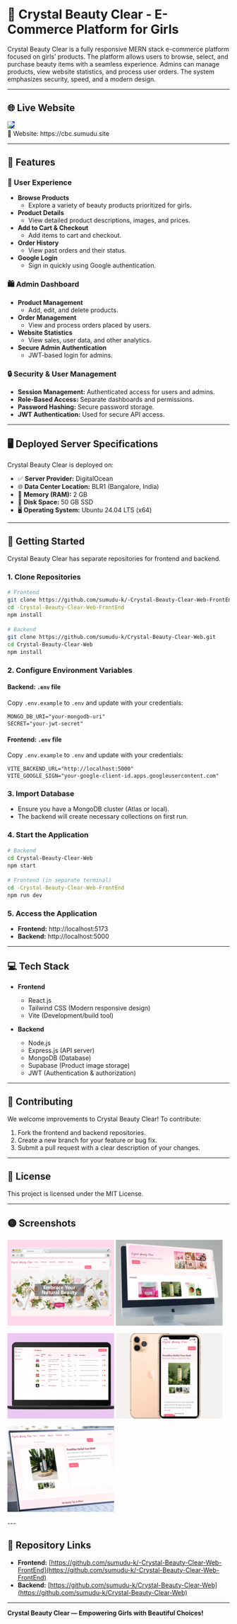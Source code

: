 # 💎 Crystal Beauty Clear - E-Commerce Platform for Girls

Crystal Beauty Clear is a fully responsive MERN stack e-commerce platform focused on girls’ products. The platform allows users to browse, select, and purchase beauty items with a seamless experience. Admins can manage products, view website statistics, and process user orders. The system emphasizes security, speed, and a modern design.

---

## 🌐 Live Website

<a href="https://cbc.sumudu.site">
  <img src="https://img.shields.io/badge/Visit-Live%20Website-%23ee0000?style=for-the-badge&logo=globe&logoColor=white" style="height:40px; background-color:blue;" />
</a>
<br>
🔗 Website: https://cbc.sumudu.site

---

## 🚀 Features

### 🛒 User Experience

- **Browse Products**
  - Explore a variety of beauty products prioritized for girls.
- **Product Details**
  - View detailed product descriptions, images, and prices.
- **Add to Cart & Checkout**
  - Add items to cart and checkout.
- **Order History**
  - View past orders and their status.
- **Google Login**
  - Sign in quickly using Google authentication.

### 🛍️ Admin Dashboard

- **Product Management**
  - Add, edit, and delete products.
- **Order Management**
  - View and process orders placed by users.
- **Website Statistics**
  - View sales, user data, and other analytics.
- **Secure Admin Authentication**
  - JWT-based login for admins.

### 🔒 Security & User Management

- **Session Management:** Authenticated access for users and admins.
- **Role-Based Access:** Separate dashboards and permissions.
- **Password Hashing:** Secure password storage.
- **JWT Authentication:** Used for secure API access.

---

## 🖥️ Deployed Server Specifications

Crystal Beauty Clear is deployed on:

- ✅ **Server Provider:** DigitalOcean
- 🌐 **Data Center Location:** BLR1 (Bangalore, India)
- 🧠 **Memory (RAM):** 2 GB
- 💾 **Disk Space:** 50 GB SSD
- 🖥️ **Operating System:** Ubuntu 24.04 LTS (x64)

---

## 🏁 Getting Started

Crystal Beauty Clear has separate repositories for frontend and backend.

### 1. Clone Repositories

```bash
# Frontend
git clone https://github.com/sumudu-k/-Crystal-Beauty-Clear-Web-FrontEnd.git
cd -Crystal-Beauty-Clear-Web-FrontEnd
npm install

# Backend
git clone https://github.com/sumudu-k/Crystal-Beauty-Clear-Web.git
cd Crystal-Beauty-Clear-Web
npm install
```

### 2. Configure Environment Variables

#### Backend: `.env` file

Copy `.env.example` to `.env` and update with your credentials:

```env
MONGO_DB_URI="your-mongodb-uri"
SECRET="your-jwt-secret"
```

#### Frontend: `.env` file

Copy `.env.example` to `.env` and update with your credentials:

```env
VITE_BACKEND_URL="http://localhost:5000"
VITE_GOOGLE_SIGN="your-google-client-id.apps.googleusercontent.com"
```

### 3. Import Database

- Ensure you have a MongoDB cluster (Atlas or local).
- The backend will create necessary collections on first run.

### 4. Start the Application

```bash
# Backend
cd Crystal-Beauty-Clear-Web
npm start

# Frontend (in separate terminal)
cd -Crystal-Beauty-Clear-Web-FrontEnd
npm run dev
```

### 5. Access the Application

- **Frontend:** http://localhost:5173
- **Backend:** http://localhost:5000

---

## 💻 Tech Stack

- **Frontend**
  - React.js
  - Tailwind CSS (Modern responsive design)
  - Vite (Development/build tool)

- **Backend**
  - Node.js
  - Express.js (API server)
  - MongoDB (Database)
  - Supabase (Product image storage)
  - JWT (Authentication & authorization)


---

## 🤝 Contributing

We welcome improvements to Crystal Beauty Clear! To contribute:

1. Fork the frontend and backend repositories.
2. Create a new branch for your feature or bug fix.
3. Submit a pull request with a clear description of your changes.

---

## 📄 License

This project is licensed under the MIT License.

---

## 🟡 Screenshots

<p float="left">
  <img src="https://raw.githubusercontent.com/sumudu-k/Crystal-Beauty-Clear-Web/refs/heads/main/Screenshots/cbc-cover1.png" width="48%" />
  <img src="https://raw.githubusercontent.com/sumudu-k/Crystal-Beauty-Clear-Web/refs/heads/main/Screenshots/cbc-cover2.png" width="48%" />
</p>
<p float="left">
  <img src="https://raw.githubusercontent.com/sumudu-k/Crystal-Beauty-Clear-Web/refs/heads/main/Screenshots/cbc-cover3.png" width="48%" />
  <img src="https://raw.githubusercontent.com/sumudu-k/Crystal-Beauty-Clear-Web/refs/heads/main/Screenshots/cbc-cover4.png" width="48%" />
</p>
<p float="left">
  <img src="https://raw.githubusercontent.com/sumudu-k/Crystal-Beauty-Clear-Web/refs/heads/main/Screenshots/cbc-cover5.png" width="48%" />
</p>
---

## 📁 Repository Links

- **Frontend:** [https://github.com/sumudu-k/-Crystal-Beauty-Clear-Web-FrontEnd](https://github.com/sumudu-k/-Crystal-Beauty-Clear-Web-FrontEnd)
- **Backend:** [https://github.com/sumudu-k/Crystal-Beauty-Clear-Web](https://github.com/sumudu-k/Crystal-Beauty-Clear-Web)

---

**Crystal Beauty Clear — Empowering Girls with Beautiful Choices!**
